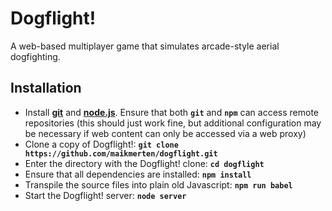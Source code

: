# Dogflight!
A web-based multiplayer game that simulates arcade-style aerial dogfighting.



## Installation


 * Install **[git](https://git-scm.com/)** and **[node.js](https://nodejs.org/)**. Ensure that both **`git`** and **`npm`** can access remote repositories (this should just work fine, but additional configuration may be necessary if web content can only be accessed via a web proxy)
 * Clone a copy of Dogflight!: **`git clone https://github.com/maikmerten/dogflight.git`**
 * Enter the directory with the Dogflight! clone: **`cd dogflight`**
 * Ensure that all dependencies are installed: **`npm install`**
 * Transpile the source files into plain old Javascript: **`npm run babel`**
 * Start the Dogflight! server: **`node server`**
